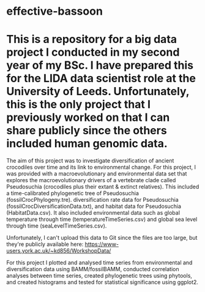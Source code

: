 # effective-bassoon
# This is a repository for a big data project I conducted in my second year of my BSc. I have prepared this for the LIDA data scientist role at the University of Leeds. Unfortunately, this is the only project that I previously worked on that I can share publicly since the others included human genomic data. 

The aim of this project was to investigate diversification of ancient crocodiles over time and its link to environmental change. For this project, I was provided with a macroevolutionary and environmental data set that explores the macroevolutionary drivers of a vertebrate clade called Pseudosuchia (crocodiles plus their extant & extinct relatives). This included a time-calibrated phylogenetic tree of Pseudosuchia (fossilCrocPhylogeny.tre).
diversification rate data for Pseudosuchia (fossilCrocDiversificationData.txt), and habitat data for Pseudosuchia (HabitatData.csv). It also included environmental data such as global temperature through time (temperatureTimeSeries.csv) and global sea level through time (seaLevelTimeSeries.csv).

Unfortunately, I can't upload this data to Git since the files are too large, but they're publicly available here: https://www-users.york.ac.uk/~kd856/WorkshopData/

For this project I plotted and analysed time series from environmental and diversification data using BAMM/fossilBAMM, conducted correlation analyses between time series, created phylogenetic trees using phytools, and created histograms and tested for statistical significance using ggplot2. 